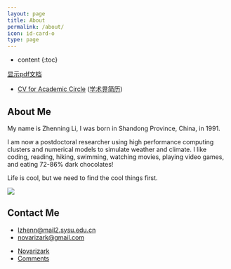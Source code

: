 ```yaml
---
layout: page
title: About
permalink: /about/
icon: id-card-o 
type: page
---
```


* content
{:toc}

<a href="http://www.cesm.ucar.edu/models/cesm1.2/cesm/doc/usersguide/ug.pdf">显示pdf文档</a>

* [CV for Academic Circle](https://github.com/Novarizark/Novarizark.github.io/raw/master/uploads/CV_ZhenningLi_full_with_pub_appendix.pdf)  ([学术界简历](https://github.com/Novarizark/Novarizark.github.io/raw/master/uploads/CV_ZhenningLi_full_with_pub_appendix.pdf))
<!--* [CV for Industrial Circle](https://github.com/Novarizark/Novarizark.github.io/raw/master/uploads/2018/cv/CV-Academic-English.pdf) ([工业界简历](https://github.com/Novarizark/Novarizark.github.io/raw/master/uploads/2018/cv/CV-Industrial-Chinese.pdf))-->

## About Me

My name is Zhenning Li, I was born in Shandong Province, China, in 1991. 

I am now a postdoctoral researcher using high performance computing clusters and numerical models to simulate weather and climate. I like coding, reading, hiking, swimming, watching movies, playing video games, and eating 72-86% dark chocolates!

Life is cool, but we need to find the cool things first.

![](http://ww1.sinaimg.cn/large/73ebdc71gy1fmzzdtzucxj20wu0kugmh.jpg)

## Contact Me

* [<i style="font-size: 20px" class="fa fa-envelope-o"></i>](lzhenn@mail2.sysu.edu.cn) [lzhenn@mail2.sysu.edu.cn](lzhenn@mail2.sysu.edu.cn)
* [<i style="font-size: 20px" class="fa fa-envelope"></i>](novarizark@gmail.com) [novarizark@gmail.com](novarizark@gmail.com)
<!--* [<i style="font-size: 20px" class="fa fa-weixin"></i>](https://raw.githubusercontent.com/Novarizark/Novarizark.github.io/master/uploads/WeChatID.jpg) [Novarizark](https://raw.githubusercontent.com/Novarizark/Novarizark.github.io/master/uploads/WeChatID.jpg)-->
* [<i style="font-size: 20px" class="fa fa-github"></i>](https://github.com/Novarizark) [Novarizark](https://github.com/Novarizark)
* [<i style="font-size: 20px" class="fa fa-comments"></i>](https://novarizark.github.io/comments/) [Comments](https://novarizark.github.io/comments/)
<script src="//mozilla.github.io/pdf.js/build/pdf.js"></script> 
<script src="../js/showPDF.js" charset="utf-8"></script>
